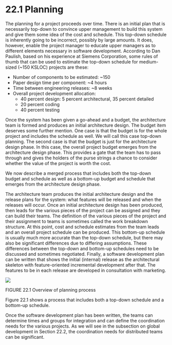 22.1 Planning
===

The planning for a project proceeds over time. There is an initial plan that is necessarily top-down to convince upper management to build this system and give them some idea of the cost and schedule. This top-down schedule is inherently going to be incorrect, possibly by large amounts. It does, however, enable the project manager to educate upper managers as to different elements necessary in software development. According to Dan Paulish, based on his experience at Siemens Corporation, some rules of thumb that can be used to estimate the top-down schedule for medium-sized (~150 KSLOC) projects are these:

* Number of components to be estimated: ~150
* Paper design time per component: ~4 hours
* Time between engineering releases: ~8 weeks
* Overall project development allocation:
  * 40 percent design: 5 percent architectural, 35 percent detailed
  * 20 percent coding
  * 40 percent testing

Once the system has been given a go-ahead and a budget, the architecture team is formed and produces an initial architecture design. The budget item deserves some further mention. One case is that the budget is for the whole project and includes the schedule as well. We will call this case top-down planning. The second case is that the budget is just for the architecture design phase. In this case, the overall project budget emerges from the architecture design phase. This provides a gate that the team has to pass through and gives the holders of the purse strings a chance to consider whether the value of the project is worth the cost.

We now describe a merged process that includes both the top-down budget and schedule as well as a bottom-up budget and schedule that emerges from the architecture design phase.

The architecture team produces the initial architecture design and the release plans for the system: what features will be released and when the releases will occur. Once an initial architecture design has been produced, then leads for the various pieces of the project can be assigned and they can build their teams. The definition of the various pieces of the project and their assignment to teams is sometimes called the work breakdown structure. At this point, cost and schedule estimates from the team leads and an overall project schedule can be produced. This bottom-up schedule is usually much more accurate than the top-down schedule, but there may also be significant differences due to differing assumptions. These differences between the top-down and bottom-up schedules need to be discussed and sometimes negotiated. Finally, a software development plan can be written that shows the initial (internal) release as the architectural skeleton with feature-oriented incremental development after that. The features to be in each release are developed in consultation with marketing.

![](fig.22.1)

FIGURE 22.1 Overview of planning process

Figure 22.1 shows a process that includes both a top-down schedule and a bottom-up schedule.

Once the software development plan has been written, the teams can determine times and groups for integration and can define the coordination needs for the various projects. As we will see in the subsection on global development in Section 22.2, the coordination needs for distributed teams can be significant.
